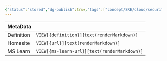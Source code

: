 ```yaml
---
{"status":"stored","dg-publish":true,"tags":["concept/SRE/cloud/security"],"creation_date":"2024-05-05 08:27","definition":"undefined","ms-learn-url":"undefined","url":"undefined","aliases":["TLS"],"permalink":"/concepts/transport-layer-security/","dgPassFrontmatter":true}
---
```



| MetaData   |                                              |
| ---------- | -------------------------------------------- |
| Definition | `VIEW[{definition}][text(renderMarkdown)]`   |
| Homesite   | `VIEW[{url}][text(renderMarkdown)]`          |
| MS Learn   | `VIEW[{ms-learn-url}][text(renderMarkdown)]` |
